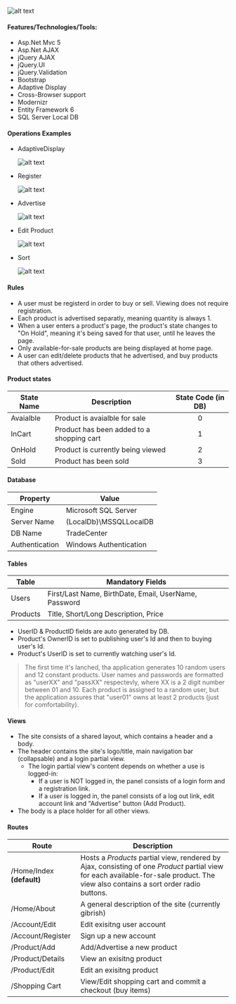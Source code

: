 ![alt text](https://github.com/PrisonerM13/Trade-Center/blob/master/gif/Shopping.gif "Shopping")

#### Features/Technologies/Tools:
+ Asp.Net Mvc 5
+ Asp.Net AJAX
+ jQuery AJAX
+ jQuery.UI
+ jQuery.Validation
+ Bootstrap
+ Adaptive Display
+ Cross-Browser support
+ Modernizr
+ Entity Framework 6
+ SQL Server Local DB

#### Operations Examples
+ AdaptiveDisplay
		
	![alt text](https://github.com/PrisonerM13/Trade-Center/blob/master/gif/AdaptiveDisplay.gif "AdaptiveDisplay")

+ Register
		
	![alt text](https://github.com/PrisonerM13/Trade-Center/blob/master/gif/Register.gif "Register")

+ Advertise
		
	![alt text](https://github.com/PrisonerM13/Trade-Center/blob/master/gif/Advertise.gif "Advertise")

+ Edit Product
		
	![alt text](https://github.com/PrisonerM13/Trade-Center/blob/master/gif/EditProduct.gif "EditProduct")

+ Sort
		
	![alt text](https://github.com/PrisonerM13/Trade-Center/blob/master/gif/Sort.gif "Sort")

#### Rules
+ A user must be registerd in order to buy or sell. Viewing does not require registration.
+ Each product is advertised separatly, meaning quantity is always 1.
+ When a user enters a product's page, the product's state changes to "On Hold", meaning it's being saved for that user, until he leaves the page.
+ Only available-for-sale products are being displayed at home page.
+ A user can edit/delete products that he advertised, and buy products that others advertised.

#### Product states
| State Name  | Description                               | State Code (in DB) |
| ----------- | ----------------------------------------- |:------------------:|
| Avaialble   | Product is avaialble for sale             |0                   |
| InCart      | Product has been added to a shopping cart |1                   |
| OnHold      | Product is currently being viewed         |2                   |
| Sold        | Product has been sold                     |3                   |

#### Database
| Property       | Value                  |
| -------------- | ---------------------- |
| Engine         | Microsoft SQL Server   |
| Server Name    | (LocalDb)\MSSQLLocalDB |
| DB Name        | TradeCenter            |
| Authentication | Windows Authentication |

#### Tables
| Table    | Mandatory Fields                                      |
| -------- | ----------------------------------------------------- |
| Users    | First/Last Name, BirthDate, Email, UserName, Password |
| Products | Title, Short/Long Description, Price                  |
		
* UserID & ProductID fields are auto generated by DB.
* Product's OwnerID is set to publishing user's Id and then to buying user's Id.
* Product's UserID is set to currently watching user's Id.
		
> The first time it's lanched, tha application generates 10 random users and 12 constant products.
> User names and passwords are formatted as "userXX" and "passXX" respectevly, where XX is a 2 digit number between 01 and 10.
> Each product is assigned to a random user, but the application assures that "user01" owns at least 2 products (just for comfortability).

#### Views
+ The site consists of a shared layout, which contains a header and a body.
+ The header contains the site's logo/title, main navigation bar (collapsable) and a login partial view.
	+ The login partial view's content depends on whether a use is logged-in:
		+ If a user is NOT logged in, the panel consists of a login form and a registration link.
		+ If a user is logged in, the panel consists of a log out link, edit account link and "Advertise" button (Add Product).
+ The body is a place holder for all other views.

#### Routes
| Route                 | Description                                                         |
| --------------------- | ------------------------------------------------------------------- |
| /Home/Index **(default)** | Hosts a _Products_ partial view, rendered by Ajax, consisting of one _Product_ partial view for each available-for-sale product. The view also contains a sort order radio buttons. |
| /Home/About           | A general description of the site (currently gibrish)               |
| /Account/Edit         | Edit exisitng user account                                          |
| /Account/Register     | Sign up a new account                                               |
| /Product/Add          | Add/Advertise a new product                                         |
| /Product/Details      | View an exisitng product                                            |
| /Product/Edit         | Edit an exisitng product                                            |
| /Shopping Cart        | View/Edit shopping cart and commit a checkout (buy items)           |
